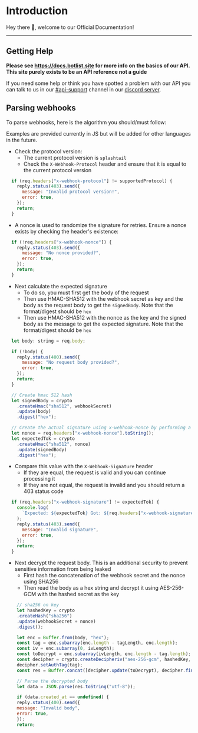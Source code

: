 # Introduction

Hey there 👋, welcome to our Official Documentation!

---

## Getting Help

**Please see https://docs.botlist.site for more info on the basics of our API. This site purely exists to be an API reference not a guide**

If you need some help or think you have spotted a problem with our API you can talk to us in our 
[#api-support](https://discord.com/channels/758641373074423808/826363644295643136) channel in our [discord server](https://infinitybotlist.com/discord).	

## Parsing webhooks

To parse webhooks, here is the algorithm you should/must follow:

Examples are provided currently in JS but will be added for other languages in the future.

- Check the protocol version:
	- The current protocol version is `splashtail`
	- Check the `X-Webhook-Protocol` header and ensure that it is equal to the current protocol version

<div class="javascript">

```js
  if (req.headers["x-webhook-protocol"] != supportedProtocol) {
    reply.status(403).send({
      message: "Invalid protocol version!",
      error: true,
    });
    return;
  }
```

</div>

- A nonce is used to randomize the signature for retries. Ensure a nonce exists by checking the header's existence:

<div class="javascript">

```js
  if (!req.headers["x-webhook-nonce"]) {
    reply.status(403).send({
      message: "No nonce provided?",
      error: true,
    });
    return;
  }
```

</div>

- Next calculate the expected signature
	- To do so, you must first get the body of the request
	- Then use HMAC-SHA512 with the webhook secret as key and the body as the request body to get the ``signedBody``. Note that the format/digest should be ``hex``
	- Then use HMAC-SHA512 with the nonce as the key and the signed body as the message to get the expected signature. Note that the format/digest should be ``hex``

<div class="javascript">

```js
  let body: string = req.body;

  if (!body) {
    reply.status(400).send({
      message: "No request body provided?",
      error: true,
    });
    return;
  }

  // Create hmac 512 hash
  let signedBody = crypto
    .createHmac("sha512", webhookSecret)
    .update(body)
    .digest("hex");

  // Create the actual signature using x-webhook-nonce by performing a second hmac
  let nonce = req.headers["x-webhook-nonce"].toString();
  let expectedTok = crypto
    .createHmac("sha512", nonce)
    .update(signedBody)
    .digest("hex");
```

- Compare this value with the ``X-Webhook-Signature`` header
	- If they are equal, the request is valid and you can continue processing it
	- If they are not equal, the request is invalid and you should return a 403 status code

<div class="javascript">

```js
  if (req.headers["x-webhook-signature"] != expectedTok) {
    console.log(
      `Expected: ${expectedTok} Got: ${req.headers["x-webhook-signature"]}`
    );
    reply.status(403).send({
      message: "Invalid signature",
      error: true,
    });
    return;
  }
```

- Next decrypt the request body. This is an additional security to prevent sensitive information from being leaked
	- First hash the concatenation of the webhook secret and the nonce using SHA256
	- Then read the body as a hex string and decrypt it using AES-256-GCM with the hashed secret as the key

<div class="javascript">

```js
	// sha256 on key
	let hashedKey = crypto
	.createHash("sha256")
	.update(webhookSecret + nonce)
	.digest();

	let enc = Buffer.from(body, "hex");
	const tag = enc.subarray(enc.length - tagLength, enc.length);
	const iv = enc.subarray(0, ivLength);
	const toDecrypt = enc.subarray(ivLength, enc.length - tag.length);
	const decipher = crypto.createDecipheriv("aes-256-gcm", hashedKey, iv);
	decipher.setAuthTag(tag);
	const res = Buffer.concat([decipher.update(toDecrypt), decipher.final()]);

	// Parse the decrypted body
	let data = JSON.parse(res.toString("utf-8"));

	if (data.created_at == undefined) {
	reply.status(400).send({
	message: "Invalid body",
	error: true,
	});
	return;
```